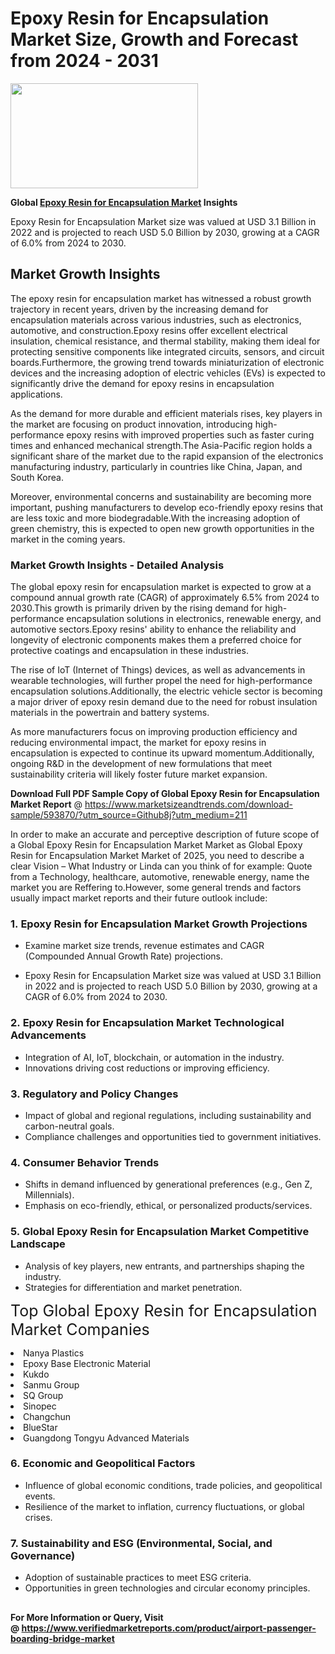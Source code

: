 <H1>Epoxy Resin for Encapsulation Market Size, Growth and Forecast from 2024 - 2031</H1><img class="aligncenter size-medium wp-image-584254" src="https://thirdeyenews.in/wp-content/uploads/2024/09/Global-Market-Research-300x168.jpeg" alt="" width="300" height="168" /><p><strong>Global&nbsp;<a href="https://www.marketsizeandtrends.com/download-sample/593870/?utm_source=Github8j?utm_medium=211">Epoxy Resin for Encapsulation Market</a> Insights</strong></p><p>Epoxy Resin for Encapsulation Market size was valued at USD 3.1 Billion in 2022 and is projected to reach USD 5.0 Billion by 2030, growing at a CAGR of 6.0% from 2024 to 2030.</p><p><h2>Market Growth Insights</h2> <p>The epoxy resin for encapsulation market has witnessed a robust growth trajectory in recent years, driven by the increasing demand for encapsulation materials across various industries, such as electronics, automotive, and construction.Epoxy resins offer excellent electrical insulation, chemical resistance, and thermal stability, making them ideal for protecting sensitive components like integrated circuits, sensors, and circuit boards.Furthermore, the growing trend towards miniaturization of electronic devices and the increasing adoption of electric vehicles (EVs) is expected to significantly drive the demand for epoxy resins in encapsulation applications.</p> <p>As the demand for more durable and efficient materials rises, key players in the market are focusing on product innovation, introducing high-performance epoxy resins with improved properties such as faster curing times and enhanced mechanical strength.The Asia-Pacific region holds a significant share of the market due to the rapid expansion of the electronics manufacturing industry, particularly in countries like China, Japan, and South Korea.</p> <p>Moreover, environmental concerns and sustainability are becoming more important, pushing manufacturers to develop eco-friendly epoxy resins that are less toxic and more biodegradable.With the increasing adoption of green chemistry, this is expected to open new growth opportunities in the market in the coming years.</p> <h3>Market Growth Insights - Detailed Analysis</h3> <p>The global epoxy resin for encapsulation market is expected to grow at a compound annual growth rate (CAGR) of approximately 6.5% from 2024 to 2030.This growth is primarily driven by the rising demand for high-performance encapsulation solutions in electronics, renewable energy, and automotive sectors.Epoxy resins' ability to enhance the reliability and longevity of electronic components makes them a preferred choice for protective coatings and encapsulation in these industries.</p> <p>The rise of IoT (Internet of Things) devices, as well as advancements in wearable technologies, will further propel the need for high-performance encapsulation solutions.Additionally, the electric vehicle sector is becoming a major driver of epoxy resin demand due to the need for robust insulation materials in the powertrain and battery systems.</p> <p>As more manufacturers focus on improving production efficiency and reducing environmental impact, the market for epoxy resins in encapsulation is expected to continue its upward momentum.Additionally, ongoing R&D in the development of new formulations that meet sustainability criteria will likely foster future market expansion.</p> <p><span class=""><strong>Download Full PDF Sample Copy of Global Epoxy Resin for Encapsulation Market Report</strong> @ <a href="https://www.marketsizeandtrends.com/download-sample/593870/?utm_source=Github8j?utm_medium=211" target="_blank">https://www.marketsizeandtrends.com/download-sample/593870/?utm_source=Github8j?utm_medium=211</a></span></p><p>In order to make an accurate and perceptive description of future scope of a Global&nbsp;Epoxy Resin for Encapsulation Market Market as Global&nbsp;Epoxy Resin for Encapsulation Market Market of 2025, you need to describe a clear Vision &ndash; What Industry or Linda can you think of for example: Quote from a Technology, healthcare, automotive, renewable energy, name the market you are Reffering to.However, some general trends and factors usually impact market reports and their future outlook include:</p><h3>1.&nbsp;<strong>Epoxy Resin for Encapsulation Market Growth Projections</strong></h3><ul><li>Examine market size trends, revenue estimates and CAGR (Compounded Annual Growth Rate) projections.</li><li><p>Epoxy Resin for Encapsulation Market size was valued at USD 3.1 Billion in 2022 and is projected to reach USD 5.0 Billion by 2030, growing at a CAGR of 6.0% from 2024 to 2030.</p></li></ul><h3>2.&nbsp;<strong>Epoxy Resin for Encapsulation Market Technological Advancements</strong></h3><ul><li>Integration of AI, IoT, blockchain, or automation in the industry.</li><li>Innovations driving cost reductions or improving efficiency.</li></ul><h3>3.&nbsp;<strong>Regulatory and Policy Changes</strong></h3><ul><li>Impact of global and regional regulations, including sustainability and carbon-neutral goals.</li><li>Compliance challenges and opportunities tied to government initiatives.</li></ul><h3>4.&nbsp;<strong>Consumer Behavior Trends</strong></h3><ul><li>Shifts in demand influenced by generational preferences (e.g., Gen Z, Millennials).</li><li>Emphasis on eco-friendly, ethical, or personalized products/services.</li></ul><h3>5.&nbsp;<strong>Global Epoxy Resin for Encapsulation Market Competitive Landscape</strong></h3><ul><li>Analysis of key players, new entrants, and partnerships shaping the industry.</li><li>Strategies for differentiation and market penetration.</li></ul><p data-pm-slice="1 1 []"><span style="color: inherit; font-family: inherit; font-size: 25px;">Top Global Epoxy Resin for Encapsulation Market Companies</span></p><div class="" data-test-id=""><p><li>Nanya Plastics</li><li> Epoxy Base Electronic Material</li><li> Kukdo</li><li> Sanmu Group</li><li> SQ Group</li><li> Sinopec</li><li> Changchun</li><li> BlueStar</li><li> Guangdong Tongyu Advanced Materials</li></p></div><h3>6.&nbsp;<strong>Economic and Geopolitical Factors</strong></h3><ul><li>Influence of global economic conditions, trade policies, and geopolitical events.</li><li>Resilience of the market to inflation, currency fluctuations, or global crises.</li></ul><h3>7.&nbsp;<strong>Sustainability and ESG (Environmental, Social, and Governance)</strong></h3><ul><li>Adoption of sustainable practices to meet ESG criteria.</li><li>Opportunities in green technologies and circular economy principles.</li></ul><h2><strong style="font-size: 14px;">For More Information or Query, Visit @&nbsp;</strong><a style="background-color: #ffffff; font-size: 14px;" href="https://www.marketsizeandtrends.com/report/epoxy-resin-for-encapsulation-market/" target="_blank">https://www.verifiedmarketreports.com/product/airport-passenger-boarding-bridge-market</a></h2>